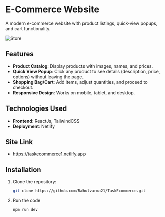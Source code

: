 # E-Commerce Website

A modern e-commerce website with product listings, quick-view popups, and cart functionality.

![Store](https://github.com/Rahulvarma21/TaskEcommerce/blob/e2cb86d0d611c4ff86711adeb9fa62bb2c5a9697/Screenshot%202025-03-25%20at%209.15.35%E2%80%AFPM.png)

## Features

- **Product Catalog**: Display products with images, names, and prices.
- **Quick View Popup**: Click any product to see details (description, price, options) without leaving the page.
- **Shopping Bag/Cart**: Add items, adjust quantities, and proceed to checkout.
- **Responsive Design**: Works on mobile, tablet, and desktop.

## Technologies Used

- **Frontend**: ReactJs, TailwindCSS 
- **Deployment**: Netlify

## Site Link
- https://taskecommerce1.netlify.app

## Installation

1. Clone the repository:
   ```bash
   git clone https://github.com/Rahulvarma21/TaskEcommerce.git
2. Run the code
    ```bash
    npm run dev
